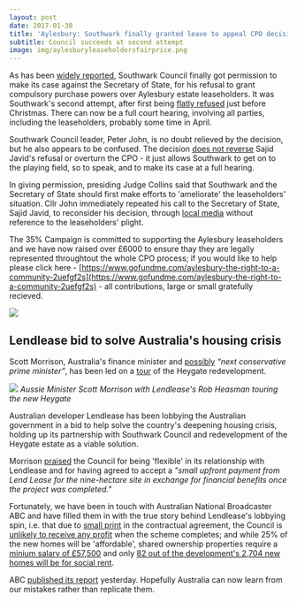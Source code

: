 ```yaml
---
layout: post
date: 2017-01-30
title: 'Aylesbury: Southwark finally granted leave to appeal CPO decision.'
subtitle: Council succeeds at second attempt
image: img/aylesburyleaseholdersfairprice.png
---
```

As has been [widely reported](http://www.southwarknews.co.uk/news/council-given-permission-take-aylesbury-estate-cpo-case-high-court-disappointing-blow-campaigners/), Southwark Council finally got permission to make its case against the Secretary of State, for his refusal to grant compulsory purchase powers over Aylesbury estate leaseholders. It was Southwark's second attempt, after first being [flatly refused](/img/Scan0017.pdf) just before Christmas. There can now be a full court hearing, involving all parties, including the leaseholders, probably some time in April.

Southwark Council leader, Peter John, is no doubt relieved by the decision, but he also appears to be confused. The decision [does not reverse](https://twitter.com/nearlylegal/status/822537665312620546) Sajid Javid's refusal or overturn the CPO - it just allows Southwark to get on to the playing field, so to speak, and to make its case at a full hearing.

In giving permission, presiding Judge Collins said that Southwark and the Secretary of State should first make efforts to 'ameliorate' the leaseholders' situation. Cllr John immediately repeated his call to the Secretary of State, Sajid Javid, to reconsider his decision, through [local media](http://www.southwark.gov.uk/news/2017/jan/council-calls-on-secretary-of-state-for-urgent-meeting-after-judge-puts-aylesbury-estate-judicial-review-back-on-track) without reference to the leaseholders' plight.

The 35% Campaign is committed to supporting the Aylesbury leaseholders and we have now raised over £6000 to ensure thay they are legally represented throughtout the whole CPO process; if you would like to help please click here - [https://www.gofundme.com/aylesbury-the-right-to-a-community-2uefgf2s](https://www.gofundme.com/aylesbury-the-right-to-a-community-2uefgf2s) - all contributions, large or small gratefully recieved.

![](http://35percent.org/img/gofundmescreenshot.png)

## Lendlease bid to solve Australia's housing crisis
Scott Morrison, Australia's finance minister and [possibly](http://typewriterintl.com/2016/06/21/australias-next-prime-minister-scott-morrison/) _“next conservative prime minister”_, has been led on a [tour](http://www.dailytelegraph.com.au/news/national/big-business-super-funds-could-be-the-key-to-fixing-social-housing-problem-in-australia/news-story/46e14eb7da03713ab492211e9cf935c7) of the Heygate redevelopment. 

![](http://35percent.org/img/scottmorrisonheygate.jpg)
*Aussie Minister Scott Morrison with Lendlease's Rob Heasman touring the new Heygate*

Australian developer Lendlease has been lobbying the Australian government in a bid to help solve the country's deepening housing crisis, holding up its partnership with Southwark Council and redevelopment of the Heygate estate as a viable solution.

Morrison [praised](http://www.afr.com/news/politics/scott-morrison-says-london-property-proves-scrapping-negative-gearing-wont-work-20170127-gtzub1) the Council for being 'flexible' in its relationship with Lendlease and for having agreed to accept a _"small upfront payment from Lend Lease for the nine-hectare site in exchange for financial benefits once the project was completed."_

Fortunately, we have been in touch with Australian National Broadcaster ABC and have filled them in with the true story behind Lendlease's lobbying spin, i.e. that due to [small print](http://35percent.org/2016-05-11-no-profit-share-the-true-value-of-the-heygate-regeneration/#how-can-this-be-happening) in the contractual agreement, the Council is [unlikely to receive any profit](http://35percent.org/2016-12-05-heygate-profits-north-of-a-hundred-million/) when the scheme completes; and while 25% of the new homes will be 'affordable', shared ownership properties require a [minium salary of £57,500](http://crappistmartin.github.io/images/LQPriceList.pdf) and only [82 out of the development's 2,704 new homes will be for social rent](http://35percent.org/affordable-housing).

ABC [published its report](http://www.abc.net.au/news/2017-01-30/london-affordable-housing-development-criticised/8222042) yesterday. Hopefully Australia can now learn from our mistakes rather than replicate them. 

